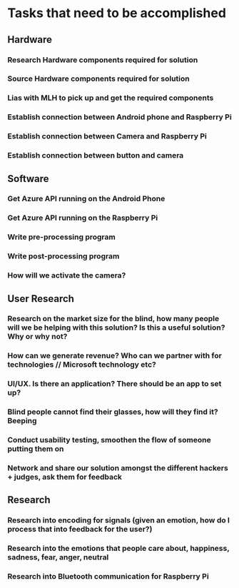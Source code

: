 # Tasks that need to be accomplished

## Hardware

### Research Hardware components required for solution

### Source Hardware components required for solution

### Lias with MLH to pick up and get the required components

### Establish connection between Android phone and Raspberry Pi

### Establish connection between Camera and Raspberry Pi

### Establish connection between button and camera

## Software

### Get Azure API running on the Android Phone

### Get Azure API running on the Raspberry Pi

### Write pre-processing program

### Write post-processing program

### How will we activate the camera?

## User Research

### Research on the market size for the blind, how many people will we be helping with this solution? Is this a useful solution? Why or why not?

### How can we generate revenue? Who can we partner with for technologies // Microsoft technology etc?

###

### UI/UX. Is there an application? There should be an app to set up?

### Blind people cannot find their glasses, how will they find it? Beeping

### Conduct usability testing, smoothen the flow of someone putting them on

### Network and share our solution amongst the different hackers + judges, ask them for feedback

## Research

### Research into encoding for signals (given an emotion, how do I process that into feedback for the user?)

### Research into the emotions that people care about, happiness, sadness, fear, anger, neutral

### Research into Bluetooth communication for Raspberry Pi
